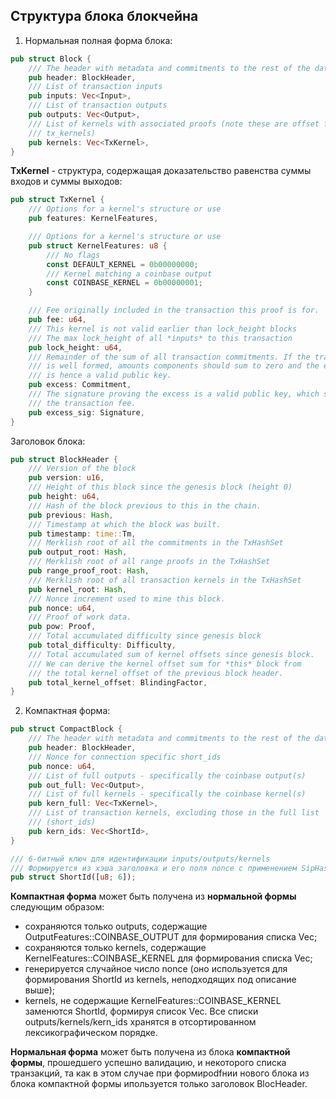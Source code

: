 
## Структура блока блокчейна

1. Нормальная полная форма блока:
```rust
pub struct Block {
	/// The header with metadata and commitments to the rest of the data
	pub header: BlockHeader,
	/// List of transaction inputs
	pub inputs: Vec<Input>,
	/// List of transaction outputs
	pub outputs: Vec<Output>,
	/// List of kernels with associated proofs (note these are offset from
	/// tx_kernels)
	pub kernels: Vec<TxKernel>,
}
```


**TxKernel** - cтруктура, содержащая доказательство равенства суммы входов и суммы выходов:
```rust
pub struct TxKernel {
	/// Options for a kernel's structure or use
	pub features: KernelFeatures,

	/// Options for a kernel's structure or use
	pub struct KernelFeatures: u8 {
		/// No flags
		const DEFAULT_KERNEL = 0b00000000;
		/// Kernel matching a coinbase output
		const COINBASE_KERNEL = 0b00000001;
	}

	/// Fee originally included in the transaction this proof is for.
	pub fee: u64,
	/// This kernel is not valid earlier than lock_height blocks
	/// The max lock_height of all *inputs* to this transaction
	pub lock_height: u64,
	/// Remainder of the sum of all transaction commitments. If the transaction
	/// is well formed, amounts components should sum to zero and the excess
	/// is hence a valid public key.
	pub excess: Commitment,
	/// The signature proving the excess is a valid public key, which signs
	/// the transaction fee.
	pub excess_sig: Signature,
}
```

Заголовок блока:
```rust
pub struct BlockHeader {
	/// Version of the block
	pub version: u16,
	/// Height of this block since the genesis block (height 0)
	pub height: u64,
	/// Hash of the block previous to this in the chain.
	pub previous: Hash,
	/// Timestamp at which the block was built.
	pub timestamp: time::Tm,
	/// Merklish root of all the commitments in the TxHashSet
	pub output_root: Hash,
	/// Merklish root of all range proofs in the TxHashSet
	pub range_proof_root: Hash,
	/// Merklish root of all transaction kernels in the TxHashSet
	pub kernel_root: Hash,
	/// Nonce increment used to mine this block.
	pub nonce: u64,
	/// Proof of work data.
	pub pow: Proof,
	/// Total accumulated difficulty since genesis block
	pub total_difficulty: Difficulty,
	/// Total accumulated sum of kernel offsets since genesis block.
	/// We can derive the kernel offset sum for *this* block from
	/// the total kernel offset of the previous block header.
	pub total_kernel_offset: BlindingFactor,
}
```

2. Компактная форма:
```rust
pub struct CompactBlock {
	/// The header with metadata and commitments to the rest of the data
	pub header: BlockHeader,
	/// Nonce for connection specific short_ids
	pub nonce: u64,
	/// List of full outputs - specifically the coinbase output(s)
	pub out_full: Vec<Output>,
	/// List of full kernels - specifically the coinbase kernel(s)
	pub kern_full: Vec<TxKernel>,
	/// List of transaction kernels, excluding those in the full list
	/// (short_ids)
	pub kern_ids: Vec<ShortId>,
}

/// 6-битный ключ для идентификации inputs/outputs/kernels
/// Формируется из хэша заголовка и его поля nonce с применением SipHash-функции 
pub struct ShortId([u8; 6]);
```

**Компактная форма** может быть получена из **нормальной формы** следующим образом:
- cохраняются только outputs, содержащие OutputFeatures::COINBASE_OUTPUT для формирования списка Vec<Output>;
- сохраняются только kernels, содержащие KernelFeatures::COINBASE_KERNEL для формирования списка Vec<TxKernel>;
- генерируется случайное число nonce (оно используется для формирования ShortId из kernels, неподходящих под описание выше);
- kernels, не содержащие KernelFeatures::COINBASE_KERNEL заменются ShortId, формируя список Vec<ShortId>.
Все cписки outputs/kernels/kern_ids хранятся в отсортированном лексикографическом порядке.
	
**Нормальная форма** может быть получена из блока **компактной формы**, прошедшего успешно валидацию, и некоторого списка транзакций, та как в этом случае при формироdfнии нового блока из блока компактной формы ипользуется только заголовок BlocHeader.
